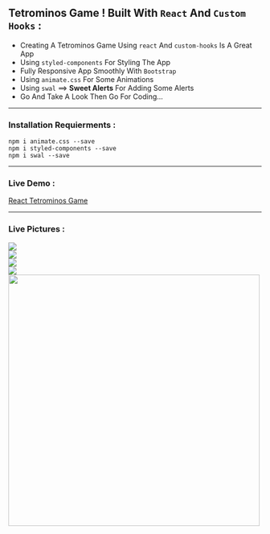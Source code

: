 ## Tetrominos Game ! Built With `React` And `Custom Hooks` :
 + Creating A Tetrominos Game Using `react` And `custom-hooks` Is A Great App 
 + Using `styled-components` For Styling The App
 + Fully Responsive App Smoothly With `Bootstrap`
 + Using `animate.css` For Some Animations
 + Using `swal` ==> **Sweet Alerts** For Adding Some Alerts
 + Go And Take A Look Then Go For Coding...
 ---------------------------------------------------------------------------------------------------------------
 ### Installation Requierments :
 ```
 npm i animate.css --save 
 npm i styled-components --save 
 npm i swal --save 
 ``` 
  ---------------------------------------------------------------------------------------------------------------
 ### Live Demo : 
 [React Tetrominos Game](https://ob-react-tetris-game.onrender.com)
 
 ---------------------------------------------------------------------------------------------------------------
 ### Live Pictures :
 <div>
 <img src='https://user-images.githubusercontent.com/114960595/214347797-ed7fbaea-a559-4559-a304-8acf4b3ba1c6.png' />
 <br />
 <img src='https://user-images.githubusercontent.com/114960595/214348057-836877de-201f-41e9-9176-2a35489521d5.png' />
 <br />
 <img src='https://user-images.githubusercontent.com/114960595/214347994-715a2e6e-e368-4390-a5eb-47be0dd43cca.png' />
 <br />
 <img src='https://user-images.githubusercontent.com/114960595/214348311-1636af81-2937-45ca-92c7-d6ae90ff3c84.png' />
 <br />
 <img src='https://user-images.githubusercontent.com/114960595/214348279-8b1b876e-14e2-44fb-95b0-4d666fe7f367.png' height='500' />
 </div>


